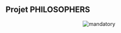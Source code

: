 ## Projet PHILOSOPHERS

<p align="center">
  <img src="https://cdn.discordapp.com/attachments/889061317321838627/1186633419686412358/263529583-ba4d19a7-c00e-4d9a-9640-a8a1996c413f.png?ex=6593f57d&is=6581807d&hm=616f74e9439f68d9c7eb0986130b8bd929f513f7511f996709ca63de73ff5de4&" alt="mandatory"/>
</p>